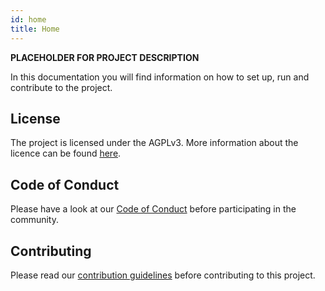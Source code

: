```yaml
---
id: home
title: Home
---
```


**PLACEHOLDER FOR PROJECT DESCRIPTION**

In this documentation you will find information on how to set up, run and contribute to the project.

## License
The project is licensed under the AGPLv3. More information about the licence can be found [here](LICENSE.md).

## Code of Conduct
Please have a look at our [Code of Conduct](https://github.com/CaritasDeutschland/.github/blob/master/CODE_OF_CONDUCT.md) before participating in the community.

## Contributing
Please read our [contribution guidelines](https://github.com/CaritasDeutschland/.github/blob/master/CONTRIBUTING.md) before contributing to this project.
